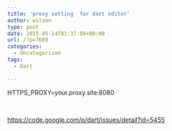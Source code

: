 ```yaml
---
title: 'proxy setting  for dart editor'
author: wiloon
type: post
date: 2015-05-14T01:37:09+00:00
url: /?p=7669
categories:
  - Uncategorized
tags:
  - Dart

---
```

HTTPS_PROXY=your.proxy.site:8080

&nbsp;

https://code.google.com/p/dart/issues/detail?id=5455